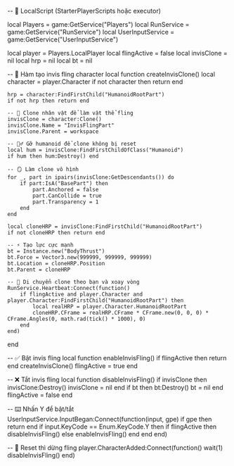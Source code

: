 -- 📁 LocalScript (StarterPlayerScripts hoặc executor)

local Players = game:GetService("Players")
local RunService = game:GetService("RunService")
local UserInputService = game:GetService("UserInputService")

local player = Players.LocalPlayer
local flingActive = false
local invisClone = nil
local hrp = nil
local bt = nil

-- 🔁 Hàm tạo invis fling character
local function createInvisClone()
	local character = player.Character
	if not character then return end

	hrp = character:FindFirstChild("HumanoidRootPart")
	if not hrp then return end

	-- 🧱 Clone nhân vật để làm vật thể fling
	invisClone = character:Clone()
	invisClone.Name = "InvisFlingPart"
	invisClone.Parent = workspace

	-- 🧍‍♂️ Gỡ humanoid để clone không bị reset
	local hum = invisClone:FindFirstChildOfClass("Humanoid")
	if hum then hum:Destroy() end

	-- 🪞 Làm clone vô hình
	for _, part in ipairs(invisClone:GetDescendants()) do
		if part:IsA("BasePart") then
			part.Anchored = false
			part.CanCollide = true
			part.Transparency = 1
		end
	end

	local cloneHRP = invisClone:FindFirstChild("HumanoidRootPart")
	if not cloneHRP then return end

	-- ⚡ Tạo lực cực mạnh
	bt = Instance.new("BodyThrust")
	bt.Force = Vector3.new(999999, 999999, 999999)
	bt.Location = cloneHRP.Position
	bt.Parent = cloneHRP

	-- 🔁 Di chuyển clone theo bạn và xoay vòng
	RunService.Heartbeat:Connect(function()
		if flingActive and player.Character and player.Character:FindFirstChild("HumanoidRootPart") then
			local realHRP = player.Character.HumanoidRootPart
			cloneHRP.CFrame = realHRP.CFrame * CFrame.new(0, 0, 0) * CFrame.Angles(0, math.rad(tick() * 1000), 0)
		end
	end)
end

-- ✅ Bật invis fling
local function enableInvisFling()
	if flingActive then return end
	createInvisClone()
	flingActive = true
end

-- ❌ Tắt invis fling
local function disableInvisFling()
	if invisClone then invisClone:Destroy() invisClone = nil end
	if bt then bt:Destroy() bt = nil end
	flingActive = false
end

-- ⌨️ Nhấn Y để bật/tắt
UserInputService.InputBegan:Connect(function(input, gpe)
	if gpe then return end
	if input.KeyCode == Enum.KeyCode.Y then
		if flingActive then
			disableInvisFling()
		else
			enableInvisFling()
		end
	end
end)

-- 🔁 Reset thì dừng fling
player.CharacterAdded:Connect(function()
	wait(1)
	disableInvisFling()
end)
